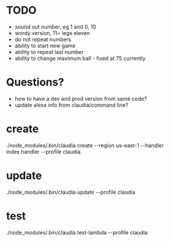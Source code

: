 # TODO
- sound out number, eg 1 and 0, 10
- wordy version, 11= legs eleven
- do not repeat numbers
- ability to start new game
- ability to repeat last number
- ability to change maximum ball - fixed at 75 currently

# Questions?
- how to have a dev and prod version from same code?
- update alexa info from claudia/command line?

# create
./node_modules/.bin/claudia create --region us-east-1 --handler index.handler --profile claudia

# update
./node_modules/.bin/claudia update --profile claudia

# test
./node_modules/.bin/claudia test-lambda --profile claudia
